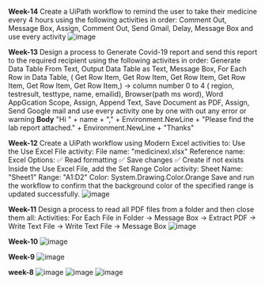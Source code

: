 **Week-14**
Create a UiPath workflow to remind the user to take their medicine every 4 hours using the following activities in order: 
Comment Out, Message Box, Assign, Comment Out, Send Gmail, Delay, Message Box and use every activity
![image](https://github.com/user-attachments/assets/2ec1ed7f-0b15-42dd-9a00-0a223305e042)

**Week-13**
Design a process to Generate Covid-19 report and send this report to the required recipient using the following activites in order:
Generate Data Table From Text, Output Data Table as Text, Message Box, For Each Row in Data Table, ( Get Row Item, Get Row Item, Get Row Item, Get Row Item, Get Row Item, Get Row Item,) -> column number 0 to 4 ( region, testresult, testtype, name, emailid),  Browser(path ms word), Word AppGcation Scope, Assign, Append Text, Save Document as PDF, Assign, Send Google mail and use every activity one by one with out any error or warning 
**Body** "Hi " + name + "," + Environment.NewLine + "Please find the lab report attached." + Environment.NewLine + "Thanks"

**Week-12**
Create a UiPath workflow using Modern Excel activities to:
Use the Use Excel File activity:
File name: "medicinexl.xlsx"
Reference name: Excel
Options:
✅ Read formatting
✅ Save changes
✅ Create if not exists
Inside the Use Excel File, add the Set Range Color activity:
Sheet Name: "Sheet1"
Range: "A1:D2"
Color: System.Drawing.Color.Orange
Save and run the workflow to confirm that the background color of the specified range is updated successfully.
![image](https://github.com/user-attachments/assets/1664e835-d64b-418b-88bc-b0227d52f4c0)

**Week-11**
Design a process to read all PDF files from a folder and then close them all:
Activities:
For Each File in Folder → Message Box → Extract PDF → Write Text File → Write Text File → Message Box 
![image](https://github.com/user-attachments/assets/ae2837f4-3a4a-4320-9379-b65594f2d0b3)

**Week-10**
![image](https://github.com/user-attachments/assets/8fc074d3-6b8a-437a-aa90-5d6726adb583)

**Week-9**
![image](https://github.com/user-attachments/assets/2398098f-2aa6-45ce-bc38-a0d5769d52e7)

**week-8**
![image](https://github.com/user-attachments/assets/a6230d56-cfc8-4fed-bea8-ad681d0d9241)
![image](https://github.com/user-attachments/assets/17afddaf-4e09-42de-ad75-903a96822145)
![image](https://github.com/user-attachments/assets/8ebdbd33-906e-4906-9e0e-55d98f2a2c31)
